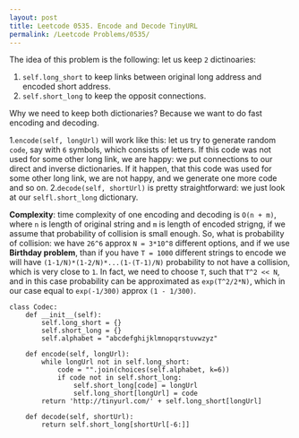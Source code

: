 ```yaml
---
layout: post
title: Leetcode 0535. Encode and Decode TinyURL
permalink: /Leetcode Problems/0535/
---
```


The idea of this problem is the following: let us keep `2` dictinoaries:
1. `self.long_short` to keep links between original long address and encoded short address.
2. `self.short_long` to keep the opposit connections.

Why we need to keep both dictionaries? Because we want to do fast encoding and decoding.

1.`encode(self, longUrl)` will work like this: let us try to generate random `code`, say with `6` symbols, which consists of letters. If this code was not used for some other long link, we are happy: we put connections to our direct and inverse dictionaries. If it happen, that this code was used for some other long link, we are not happy, and we generate one more code and so on.
2.`decode(self, shortUrl)` is pretty straightforward: we just look at our `selfl.short_long` dictionary.

**Complexity**: time complexity of one encoding and decoding is `O(n + m)`, where `n` is length of original string and `m` is length of encoded strigng, if we assume that probability of collision is small enough. So, what is probability of collision: we have `26^6` approx `N = 3*10^8` different options, and if we use **Birthday problem**, than if you have `T = 1000` different strings to encode we will have `(1-1/N)*(1-2/N)*...(1-(T-1)/N)` probability to not have a collision, which is very close to `1`. In fact, we need to choose `T`, such that `T^2 << N`, and in this case probability can be approximated as `exp(T^2/2*N)`, which in our case equal to `exp(-1/300)` approx `(1 - 1/300)`.

```
class Codec:
    def __init__(self):
        self.long_short = {}
        self.short_long = {}
        self.alphabet = "abcdefghijklmnopqrstuvwzyz"

    def encode(self, longUrl):
        while longUrl not in self.long_short:
            code = "".join(choices(self.alphabet, k=6))
            if code not in self.short_long:
                self.short_long[code] = longUrl
                self.long_short[longUrl] = code
        return 'http://tinyurl.com/' + self.long_short[longUrl]

    def decode(self, shortUrl):
        return self.short_long[shortUrl[-6:]]
```